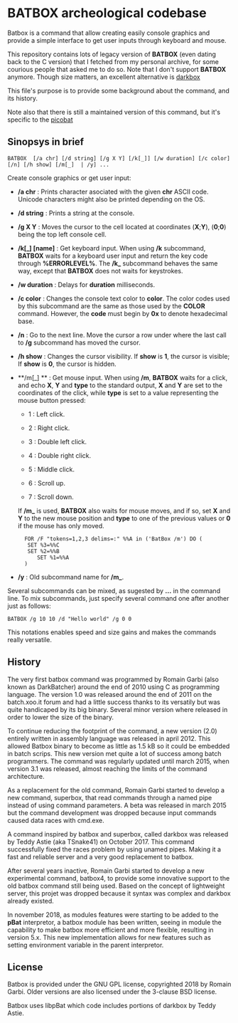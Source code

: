 # BATBOX archeological codebase #

Batbox is a command that allow creating easily console graphics and provide a 
simple interface to get user inputs through keyboard and mouse.

This repository contains lots of legacy version of **BATBOX** (even dating
back to the C version) that I fetched from my personal archive, for some
courious people that asked me to do so. Note that I don't support **BATBOX**
anymore. Though size matters, an excellent alternative is 
[darkbox](https://github.com/TSnake41/darkbox) 

This file's purpose is to provide some background about the command, and its
history.

Note also that there is still a maintained version of this command, but it's
specific to the [picobat](https://github.com/darkbatcher/picobat)

## Sinopsys in brief ##

    
    BATBOX  [/a chr] [/d string] [/g X Y] [/k[_]] [/w duration] [/c color] [/n] [/h show] [/m[_]  | /y] ...

Create console graphics or get user input:

* **/a chr** : Prints character asociated with the given **chr** ASCII code. 
  Unicode characters might also be printed depending on the OS.

* **/d string** : Prints a string at the console.

* **/g X Y** : Moves the cursor to the cell located at coordinates 
  \(**X**;**Y**\), \(**0**;**0**\) being the top left console cell.

* **/k\[\_\] \[name\]** : Get keyboard input. When using **/k** subcommand, 
  **BATBOX** waits for a keyboard user input and return the key code through 
  **%ERRORLEVEL%**. The **/k\_** subcommand behaves the same way, except that 
  **BATBOX** does not waits for keystrokes. 

* **/w duration** : Delays for **duration** milliseconds.

* **/c color** : Changes the console text color to **color**. The color codes 
  used by this subcommand are the same as those used by the **COLOR** command. 
  However, the **code** must begin by **0x** to denote hexadecimal base.

* **/n** : Go to the next line. Move the cursor a row under where the last 
  call to **/g** subcommand has moved the cursor.

* **/h show** : Changes the cursor visibility. If **show** is **1**, the 
  cursor is visible; If **show** is **0**, the cursor is hidden.

* **/m\[\_\] ** : Get mouse input. When using **/m**, **BATBOX** 
  waits for a click, and echo **X**, **Y** and **type** to the standard output, 
  **X** and **Y** are set to the coordinates of the click, while **type** is 
  set to a value representing the mouse button pressed:

  * 1 : Left click.

  * 2 : Right click.

  * 3 : Double left click.

  * 4 : Double right click.

  * 5 : Middle click.

  * 6 : Scroll up.

  * 7 : Scroll down.

  If **/m\_** is used, **BATBOX** also waits for mouse moves, and if so, set 
  **X** and **Y** to the new mouse position and **type** to one of the 
  previous values or **0** if the mouse has only moved.

        FOR /F "tokens=1,2,3 delims=:" %%A in ('BatBox /m') DO (
         SET %3=%%C
         SET %2=%%B
            SET %1=%%A
        )

* **/y** : Old subcommand name for **/m\_**.

Several subcommands can be mixed, as sugested by **...** in the command line. 
To mix subcommands, just specify several command one after another just as 
follows:

    BATBOX /g 10 10 /d "Hello world" /g 0 0

This notations enables speed and size gains and makes the commands really 
versatile.

## History ##

The very first batbox command was programmed by Romain Garbi \(also known as 
DarkBatcher\) around the end of 2010 using C as programming language. The 
version 1.0 was released around the end of 2011 on the batch.xoo.it forum and 
had a little success thanks to its versatily but was quite handicaped by its 
big binary. Several minor version where released in order to lower the size of 
the binary.

To continue reducing the footprint of the command, a new version \(2.0\) 
entirely written in assembly language was released in april 2012. This allowed 
Batbox binary to become as little as 1.5 kB so it could be embedded in batch 
scrips. This new version met quite a lot of success among batch programmers. 
The command was regularly updated until march 2015, when version 3.1 was 
released, almost reaching the limits of the command architecture.

As a replacement for the old command, Romain Garbi started to develop a new 
command, superbox, that read commands through a named pipe instead of using 
command parameters. A beta was released in march 2015 but the command 
development was dropped because input commands caused data races with cmd.exe.

A command inspired by batbox and superbox, called darkbox was released by 
Teddy Astie \(aka TSnake41\) on October 2017. This command successfully fixed 
the races problem by using unamed pipes. Making it a fast and reliable server 
and a very good replacement to batbox. 

After several years inactive, Romain Garbi started to develop a new 
experimental command, batbox4, to provide some innovative support to the old 
batbox command still being used. Based on the concept of lightweight server, 
this projet was dropped because it syntax was complex and darkbox already 
existed.

In november 2018, as modules features were starting to be added to the 
**pBat** interpretor, a batbox module has been written, seeing in module the 
capability to make batbox more efficient and more flexible, resulting in 
version 5.x. This new implementation allows for new features such as setting 
environment variable in the parent interpretor.

## License ##

Batbox is provided under the GNU GPL license, copyrighted 2018 by Romain 
Garbi. Older versions are also licensed under the 3-clause BSD license.

Batbox uses libpBat which code includes portions of darkbox by Teddy Astie.

